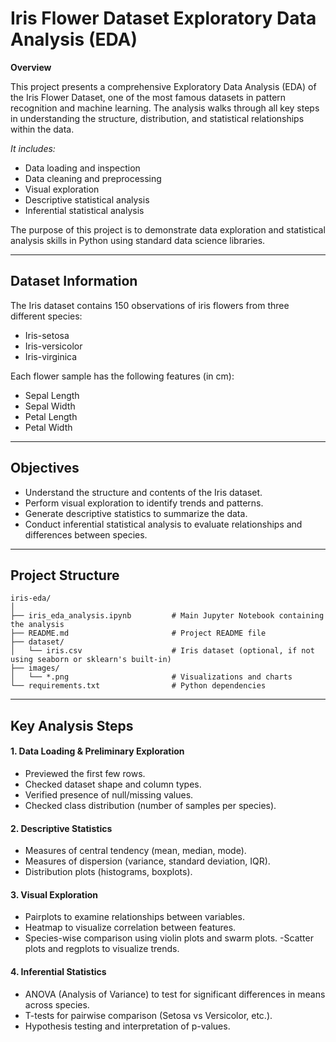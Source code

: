 # Iris Flower Dataset Exploratory Data Analysis (EDA)

**Overview**

This project presents a comprehensive Exploratory Data Analysis (EDA) of the Iris Flower Dataset, one of the most famous datasets in pattern recognition and machine learning. The analysis walks through all key steps in understanding the structure, distribution, and statistical relationships within the data.

*It includes:*

- Data loading and inspection
- Data cleaning and preprocessing 
- Visual exploration
- Descriptive statistical analysis
- Inferential statistical analysis

The purpose of this project is to demonstrate data exploration and statistical analysis skills in Python using standard data science libraries.

---

## Dataset Information

The Iris dataset contains 150 observations of iris flowers from three different species:

- Iris-setosa
- Iris-versicolor
- Iris-virginica


Each flower sample has the following features (in cm):

- Sepal Length
- Sepal Width
- Petal Length
- Petal Width

---

## Objectives

- Understand the structure and contents of the Iris dataset.
- Perform visual exploration to identify trends and patterns.
- Generate descriptive statistics to summarize the data.
- Conduct inferential statistical analysis to evaluate relationships and differences between species.

---

## Project Structure
```
iris-eda/
│
├── iris_eda_analysis.ipynb         # Main Jupyter Notebook containing the analysis
├── README.md                       # Project README file
├── dataset/
│   └── iris.csv                    # Iris dataset (optional, if not using seaborn or sklearn's built-in)
├── images/
│   └── *.png                       # Visualizations and charts
└── requirements.txt                # Python dependencies
```
---

## Key Analysis Steps

#### 1. Data Loading & Preliminary Exploration

- Previewed the first few rows.
- Checked dataset shape and column types.
- Verified presence of null/missing values.
- Checked class distribution (number of samples per species).


#### 2. Descriptive Statistics

- Measures of central tendency (mean, median, mode).
- Measures of dispersion (variance, standard deviation, IQR).
- Distribution plots (histograms, boxplots).


#### 3. Visual Exploration

- Pairplots to examine relationships between variables.
- Heatmap to visualize correlation between features.
- Species-wise comparison using violin plots and swarm plots.
-Scatter plots and regplots to visualize trends.


#### 4. Inferential Statistics

- ANOVA (Analysis of Variance) to test for significant differences in means across species.
- T-tests for pairwise comparison (Setosa vs Versicolor, etc.).
- Hypothesis testing and interpretation of p-values.


